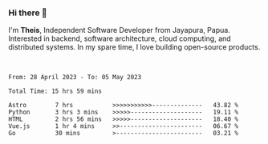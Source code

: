 ### Hi there 👋

I'm <b>Theis</b>, Independent Software Developer from Jayapura, Papua. Interested in backend, software architecture, cloud computing, and distributed systems. In my spare time, I love building open-source products.

<br>

 
 <!--START_SECTION:waka-->

```text
From: 28 April 2023 - To: 05 May 2023

Total Time: 15 hrs 59 mins

Astro        7 hrs           >>>>>>>>>>>--------------   43.82 %
Python       3 hrs 3 mins    >>>>>--------------------   19.11 %
HTML         2 hrs 56 mins   >>>>>--------------------   18.40 %
Vue.js       1 hr 4 mins     >>-----------------------   06.67 %
Go           30 mins         >------------------------   03.21 %
```

<!--END_SECTION:waka-->

